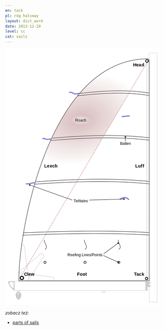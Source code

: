 ```yaml
---
en: tack
pl: róg halsowy
layout: dict_word
date: 2013-12-29
level: cc
cat: sails
---
```


![części żagla](/img/dict/parts_of_a_sail.png)

*zobacz też:*

* [parts of sails](/dict/parts-of-sails.html)